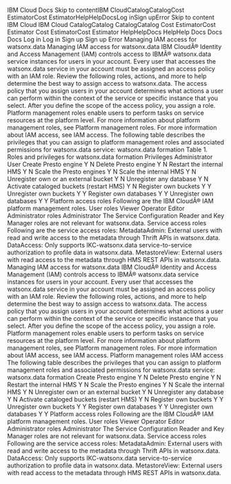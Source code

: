 ﻿IBM Cloud Docs Skip to contentIBM CloudCatalogCatalogCost EstimatorCost EstimatorHelpHelpDocsLog inSign upError Skip to content IBM Cloud IBM Cloud CatalogCatalog CatalogCatalog Cost EstimatorCost Estimator Cost EstimatorCost Estimator HelpHelpDocs HelpHelp Docs Docs Docs Log in Log in Sign up Sign up Error Managing IAM access for watsonx.data Managing IAM access for watsonx.data IBM CloudÂ® Identity and Access Management (IAM) controls access to IBMÂ® watsonx.data service instances for users in your account. Every user that accesses the watsonx.data service in your account must be assigned an access policy with an IAM role. Review the following roles, actions, and more to help determine the best way to assign access to watsonx.data. The access policy that you assign users in your account determines what actions a user can perform within the context of the service or specific instance that you select. After you define the scope of the access policy, you assign a role. Platform management roles enable users to perform tasks on service resources at the platform level. For more information about platform management roles, see Platform management roles. For more information about IAM access, see IAM access. The following table describes the privileges that you can assign to platform management roles and associated permissions for watsonx.data service: watsonx.data formation Table 1. Roles and privileges for watsonx.data formation Privileges Administrator User Create Presto engine Y N Delete Presto engine Y N Restart the internal HMS Y N Scale the Presto engines Y N Scale the internal HMS Y N Unregister own or an external bucket Y N Unregister any database Y N Activate cataloged buckets (restart HMS) Y N Register own buckets Y Y Unregister own buckets Y Y Register own databases Y Y Unregister own databases Y Y Platform access roles Following are the IBM CloudÂ® IAM platform management roles. User roles Viewer Operator Editor Administrator roles Administrator The Service Configuration Reader and Key Manager roles are not relevant for watsonx.data. Service access roles Following are the service access roles: MetadataAdmin: External users with read and write access to the metadata through Thrift APIs in watsonx.data. DataAccess: Only supports IKC-watsonx.data service-to-service authorization to profile data in watsonx.data. MetastoreView: External users with read access to the metadata through HMS REST APIs in watsonx.data. Managing IAM access for watsonx.data IBM CloudÂ® Identity and Access Management (IAM) controls access to IBMÂ® watsonx.data service instances for users in your account. Every user that accesses the watsonx.data service in your account must be assigned an access policy with an IAM role. Review the following roles, actions, and more to help determine the best way to assign access to watsonx.data. The access policy that you assign users in your account determines what actions a user can perform within the context of the service or specific instance that you select. After you define the scope of the access policy, you assign a role. Platform management roles enable users to perform tasks on service resources at the platform level. For more information about platform management roles, see Platform management roles. For more information about IAM access, see IAM access. Platform management roles IAM access The following table describes the privileges that you can assign to platform management roles and associated permissions for watsonx.data service: watsonx.data formation Create Presto engine Y N Delete Presto engine Y N Restart the internal HMS Y N Scale the Presto engines Y N Scale the internal HMS Y N Unregister own or an external bucket Y N Unregister any database Y N Activate cataloged buckets (restart HMS) Y N Register own buckets Y Y Unregister own buckets Y Y Register own databases Y Y Unregister own databases Y Y Platform access roles Following are the IBM CloudÂ® IAM platform management roles. User roles Viewer Operator Editor Administrator roles Administrator The Service Configuration Reader and Key Manager roles are not relevant for watsonx.data. Service access roles Following are the service access roles: MetadataAdmin: External users with read and write access to the metadata through Thrift APIs in watsonx.data. DataAccess: Only supports IKC-watsonx.data service-to-service authorization to profile data in watsonx.data. MetastoreView: External users with read access to the metadata through HMS REST APIs in watsonx.data.
